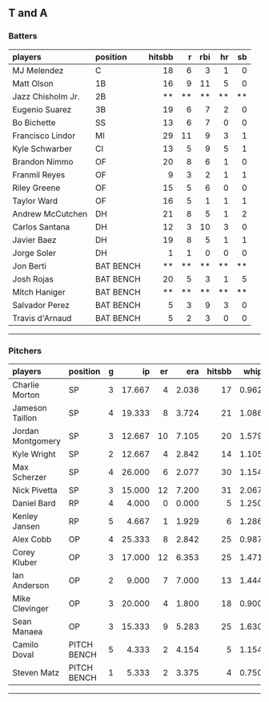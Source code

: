 ## T and A

### Batters

 
|players           |position  | hitsbb|  r| rbi| hr| sb| 
|:-----------------|:---------|------:|--:|---:|--:|--:| 
|MJ Melendez       |C         |     18|  6|   3|  1|  0| 
|Matt Olson        |1B        |     16|  9|  11|  5|  0| 
|Jazz Chisholm Jr. |2B        |     **| **|  **| **| **| 
|Eugenio Suarez    |3B        |     19|  6|   7|  2|  0| 
|Bo Bichette       |SS        |     13|  6|   7|  0|  0| 
|Francisco Lindor  |MI        |     29| 11|   9|  3|  1| 
|Kyle Schwarber    |CI        |     13|  5|   9|  5|  1| 
|Brandon Nimmo     |OF        |     20|  8|   6|  1|  0| 
|Franmil Reyes     |OF        |      9|  3|   2|  1|  1| 
|Riley Greene      |OF        |     15|  5|   6|  0|  0| 
|Taylor Ward       |OF        |     16|  5|   1|  1|  1| 
|Andrew McCutchen  |DH        |     21|  8|   5|  1|  2| 
|Carlos Santana    |DH        |     12|  3|  10|  3|  0| 
|Javier Baez       |DH        |     19|  8|   5|  1|  1| 
|Jorge Soler       |DH        |      1|  1|   0|  0|  0| 
|Jon Berti         |BAT BENCH |     **| **|  **| **| **| 
|Josh Rojas        |BAT BENCH |     20|  5|   3|  1|  5| 
|Mitch Haniger     |BAT BENCH |     **| **|  **| **| **| 
|Salvador Perez    |BAT BENCH |      5|  3|   9|  3|  0| 
|Travis d'Arnaud   |BAT BENCH |      5|  2|   3|  0|  0| 


* * *

### Pitchers

 
|players           |position    |  g|     ip| er|   era| hitsbb|  whip| so|  w| sv| 
|:-----------------|:-----------|--:|------:|--:|-----:|------:|-----:|--:|--:|--:| 
|Charlie Morton    |SP          |  3| 17.667|  4| 2.038|     17| 0.962| 20|  0|  0| 
|Jameson Taillon   |SP          |  4| 19.333|  8| 3.724|     21| 1.086| 21|  1|  0| 
|Jordan Montgomery |SP          |  3| 12.667| 10| 7.105|     20| 1.579| 17|  0|  0| 
|Kyle Wright       |SP          |  2| 12.667|  4| 2.842|     14| 1.105| 13|  2|  0| 
|Max Scherzer      |SP          |  4| 26.000|  6| 2.077|     30| 1.154| 30|  1|  0| 
|Nick Pivetta      |SP          |  3| 15.000| 12| 7.200|     31| 2.067| 14|  0|  0| 
|Daniel Bard       |RP          |  4|  4.000|  0| 0.000|      5| 1.250|  3|  0|  3| 
|Kenley Jansen     |RP          |  5|  4.667|  1| 1.929|      6| 1.286|  5|  1|  3| 
|Alex Cobb         |OP          |  4| 25.333|  8| 2.842|     25| 0.987| 30|  0|  0| 
|Corey Kluber      |OP          |  3| 17.000| 12| 6.353|     25| 1.471| 15|  2|  0| 
|Ian Anderson      |OP          |  2|  9.000|  7| 7.000|     13| 1.444| 11|  1|  0| 
|Mike Clevinger    |OP          |  3| 20.000|  4| 1.800|     18| 0.900| 19|  1|  0| 
|Sean Manaea       |OP          |  3| 15.333|  9| 5.283|     25| 1.630| 14|  2|  0| 
|Camilo Doval      |PITCH BENCH |  5|  4.333|  2| 4.154|      5| 1.154|  7|  0|  1| 
|Steven Matz       |PITCH BENCH |  1|  5.333|  2| 3.375|      4| 0.750|  7|  1|  0| 


* * *


